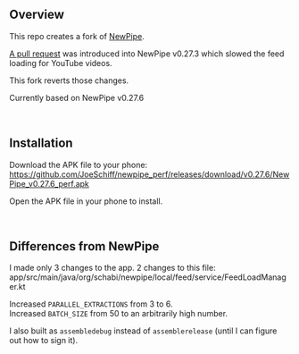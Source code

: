 ## Overview

This repo creates a fork of [NewPipe](https://github.com/TeamNewPipe/NewPipe).

[A pull request](https://github.com/TeamNewPipe/NewPipe/pull/11743/commits) was introduced into NewPipe v0.27.3 which slowed the feed loading for YouTube videos. 

This fork reverts those changes.

Currently based on NewPipe v0.27.6

<br>

## Installation

Download the APK file to your phone:\
https://github.com/JoeSchiff/newpipe_perf/releases/download/v0.27.6/NewPipe_v0.27.6_perf.apk

Open the APK file in your phone to install.

<br>

## Differences from NewPipe

I made only 3 changes to the app. 2 changes to this file:\
app/src/main/java/org/schabi/newpipe/local/feed/service/FeedLoadManager.kt

Increased `PARALLEL_EXTRACTIONS` from 3 to 6.\
Increased `BATCH_SIZE` from 50 to an arbitrarily high number.

I also built as `assembledebug` instead of `assemblerelease` (until I can figure out how to sign it).

